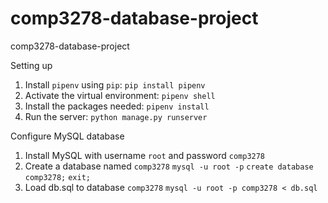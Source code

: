 # comp3278-database-project
comp3278-database-project


Setting up

1. Install `pipenv` using `pip`: `pip install pipenv`
2. Activate the virtual environment: `pipenv shell`
3. Install the packages needed: `pipenv install`
4. Run the server: `python manage.py runserver`

Configure MySQL database
1. Install MySQL with username `root` and password `comp3278`
2. Create a database named `comp3278`
    `mysql -u root -p`
    `create database comp3278;`
    `exit;`
3. Load db.sql to database `comp3278`
    `mysql -u root -p comp3278 < db.sql`
